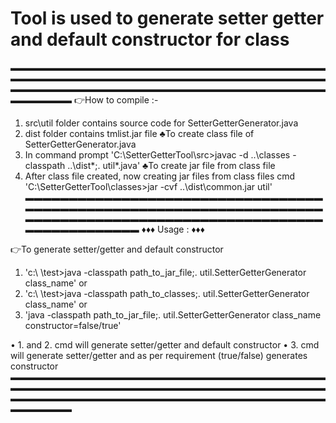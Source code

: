 # Tool is used to generate setter getter and default constructor for class

▬▬▬▬▬▬▬▬▬▬▬▬▬▬▬▬▬▬▬▬▬▬▬▬▬▬▬▬▬▬▬▬▬▬▬▬▬▬▬▬▬▬▬▬▬▬▬▬▬▬▬▬▬▬▬▬▬▬▬▬▬▬▬▬▬▬▬▬▬▬▬▬▬▬▬▬▬▬▬▬▬▬▬▬▬▬▬▬▬▬▬▬▬▬▬▬▬▬▬▬▬▬▬▬▬▬▬▬▬▬▬▬▬▬▬
 👉How to compile :-

1) src\util folder contains source code for SetterGetterGenerator.java
2) dist folder contains tmlist.jar file
   ♣To create class file of SetterGetterGenerator.java
3) In command prompt 'C:\SetterGetterTool\src>javac -d ..\classes -classpath ..\dist\*;. util\*.java' 
   ♣To create jar file from class file
4) After class file created, now creating jar files from class files
   cmd 'C:\SetterGetterTool\classes>jar -cvf ..\dist\common.jar util' 
▬▬▬▬▬▬▬▬▬▬▬▬▬▬▬▬▬▬▬▬▬▬▬▬▬▬▬▬▬▬▬▬▬▬▬▬▬▬▬▬▬▬▬▬▬▬▬▬▬▬▬▬▬▬▬▬▬▬▬▬▬▬▬▬▬▬▬▬▬▬▬▬▬▬▬▬▬▬▬▬▬▬▬▬▬▬▬▬▬▬▬▬▬▬▬▬▬▬▬▬▬▬▬▬▬▬▬▬▬▬▬▬▬▬▬
	♦♦♦  Usage : ♦♦♦ 

 👉To generate setter/getter and default constructor
1. 'c:\  \test>java -classpath path_to_jar_file;. util.SetterGetterGenerator class_name'
        or
2. 'c:\  \test>java -classpath path_to_classes;. util.SetterGetterGenerator class_name'
        or
3. 'java -classpath path_to_jar_file;. util.SetterGetterGenerator class_name constructor=false/true'

• 1. and 2. cmd will generate setter/getter and default constructor
• 3. cmd will generate setter/getter and as per requirement (true/false) generates constructor
▬▬▬▬▬▬▬▬▬▬▬▬▬▬▬▬▬▬▬▬▬▬▬▬▬▬▬▬▬▬▬▬▬▬▬▬▬▬▬▬▬▬▬▬▬▬▬▬▬▬▬▬▬▬▬▬▬▬▬▬▬▬▬▬▬▬▬▬▬▬▬▬▬▬▬▬▬▬▬▬▬▬▬▬▬▬▬▬▬▬▬▬▬▬▬▬▬▬▬▬▬▬▬▬▬▬▬▬▬▬▬▬▬▬▬